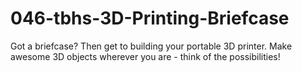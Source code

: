 # 046-tbhs-3D-Printing-Briefcase
Got a briefcase? Then get to building your portable 3D printer. Make awesome 3D objects wherever you are - think of the possibilities!
